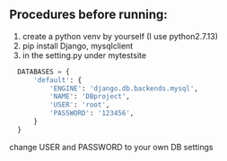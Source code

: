 ## Procedures before running:
1. create a python venv by yourself (I use python2.7.13)
2. pip install Django, mysqlclient
3. in the setting.py under mytestsite
```  Python
  DATABASES = {
      'default': {
          'ENGINE': 'django.db.backends.mysql',
          'NAME': 'DBproject',
          'USER': 'root',
          'PASSWORD': '123456',
      }
  }
```
change USER and PASSWORD to your own DB settings
